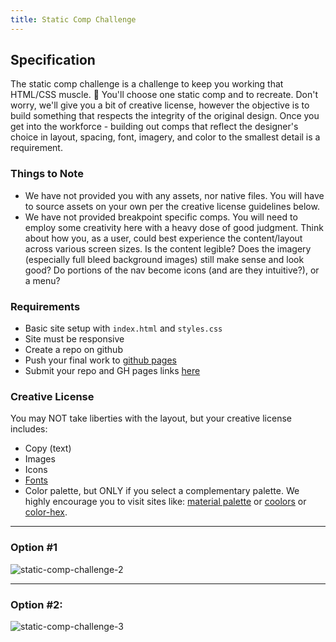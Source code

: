 ```yaml
---
title: Static Comp Challenge 
---
```


## Specification
The static comp challenge is a challenge to keep you working that HTML/CSS muscle. :muscle: You'll choose one static comp and to recreate. Don't worry, we'll give you a bit of creative license, however the objective is to build something that respects the integrity of the original design. Once you get into the workforce - building out comps that reflect the designer's choice in layout, spacing, font, imagery, and color to the smallest detail is a requirement.

### Things to Note
 - We have not provided you with any assets, nor native files. You will have to source assets on your own per the creative license guidelines below.
 - We have not provided breakpoint specific comps. You will need to employ some creativity here with a heavy dose of good judgment. Think about how you, as a user, could best experience the content/layout across various screen sizes. Is the content legible? Does the imagery (especially full bleed background images) still make sense and look good? Do portions of the nav become icons (and are they intuitive?), or a menu?

### Requirements

  - Basic site setup with `index.html` and `styles.css`
  - Site must be responsive
  - Create a repo on github
  - Push your final work to [github pages](https://pages.github.com/)
  - Submit your repo and GH pages links [here](https://docs.google.com/forms/d/14PYHQEw4MpoAvixC6q9_iz11jI2BPgFBTDyBylcS0lU/edit)

### Creative License
You may NOT take liberties with the layout, but your creative license includes:

* Copy (text)
* Images
* Icons
* [Fonts](https://fonts.google.com/)
* Color palette, but ONLY if you select a complementary palette. We highly encourage you to visit sites like: [material palette](https://www.materialpalette.com/) or [coolors](https://coolors.co/) or [color-hex](http://www.color-hex.com/color-palettes/). 

***

### Option #1

![static-comp-challenge-2](/assets/images/static-comp-challenge-2.jpg)

***

### Option #2:

![static-comp-challenge-3](/assets/images/static-comp-challenge-3.jpg)
